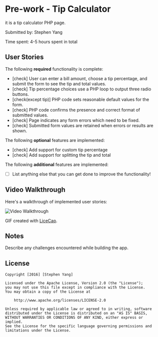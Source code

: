 # Pre-work - Tip Calculator

it is a tip calculator PHP page.

Submitted by: Stephen Yang

Time spent: 4-5 hours spent in total

## User Stories

The following **required** functionality is complete:
* [check] User can enter a bill amount, choose a tip percentage, and submit the form to see the tip and total values.
* [check] Tip percentage choices use a PHP loop to output three radio buttons.
* [check(except tip)] PHP code sets reasonable default values for the form.
* [check] PHP code confirms the presence and correct format of submitted values.
* [check] Page indicates any form errors which need to be fixed.
* [check] Submitted form values are retained when errors or results are shown.

The following **optional** features are implemented:
* [check] Add support for custom tip percentage
* [check] Add support for splitting the tip and total

The following **additional** features are implemented:

* [ ] List anything else that you can get done to improve the functionality!

## Video Walkthrough

Here's a walkthrough of implemented user stories:

<img src='http://i.imgur.com/xDPwAia.gif' title='Video Walkthrough' width='' alt='Video Walkthrough' />

GIF created with [LiceCap](http://www.cockos.com/licecap/).

## Notes

Describe any challenges encountered while building the app.

## License

    Copyright [2016] [Stephen Yang]

    Licensed under the Apache License, Version 2.0 (the "License");
    you may not use this file except in compliance with the License.
    You may obtain a copy of the License at

        http://www.apache.org/licenses/LICENSE-2.0

    Unless required by applicable law or agreed to in writing, software
    distributed under the License is distributed on an "AS IS" BASIS,
    WITHOUT WARRANTIES OR CONDITIONS OF ANY KIND, either express or implied.
    See the License for the specific language governing permissions and
    limitations under the License.